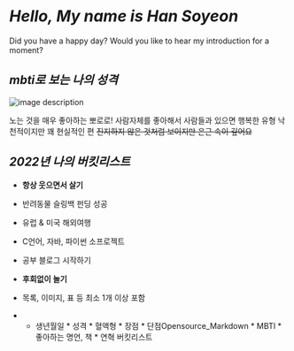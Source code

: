 # *Hello, My name is Han Soyeon* 
Did you have a happy day? Would you like to hear my introduction for a moment?

## *mbti로 보는 나의 성격*
![image description](https://user-images.githubusercontent.com/86066543/165083267-fe8d5d76-d126-449c-a1ec-7c737dd7ea7f.png)

 노는 것을 매우 좋아하는 뽀로로!
 사람자체를 좋아해서 사람들과 있으면 행복한 유형
 낙천적이지만 꽤 현실적인 편 
 ~~진지하지 않은 것처럼 보이지만 은근 속이 깊어요~~
    
## *2022년 나의 버킷리스트*
* **항상 웃으면서 살기**
* 반려동물 슬링백 펀딩 성공
* 유럽 & 미국 해외여행
* C언어, 자바, 파이썬 소프로젝트
* 공부 블로그 시작하기
* **후회없이 놀기**

 * 목록, 이미지, 표 등 최소 1개 이상 포함
 *    * 생년월일
    * 성격
    * 혈액형
    * 장점
    * 단점Opensource_Markdown
    * MBTI
    * 좋아하는 명언, 책
    * 연혁
    버킷리스트
    
